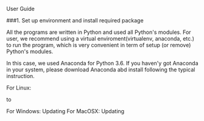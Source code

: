 User Guide

###1. Set up environment and install required package

All the programs are written in Python and used all Python's modules. For user, we recommend using a virtual enviroment(virtualenv, anaconda, etc.) to run the program, which is very convenient in term of setup (or remove) Python's modules. 

In this case, we used Anaconda for Python 3.6. If you haven'y got Anaconda in your system, please download Anaconda abd install following the typical instruction. 

For Linux:

to 

For Windows:
Updating
For MacOSX:
Updating